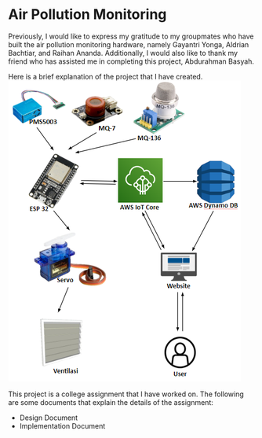 # Air Pollution Monitoring

Previously, I would like to express my gratitude to my groupmates who have built the air pollution monitoring hardware, namely Gayantri Yonga, Aldrian Bachtiar, and Raihan Ananda. Additionally, I would also like to thank my friend who has assisted me in completing this project, Abdurahman Basyah. <br />

Here is a brief explanation of the project that I have created.
![Alt text](https://github.com/alfathlathif/air-pollution-monitoring-project/blob/master/Project%20Design%20Diagram.png)

This project is a college assignment that I have worked on. The following are some documents that explain the details of the assignment: <br />
- Design Document 
- Implementation Document
